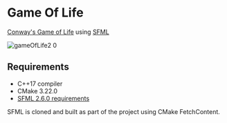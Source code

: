# Game Of Life
[Conway's Game of Life](https://en.wikipedia.org/wiki/Conway%27s_Game_of_Life) using [SFML](https://www.sfml-dev.org)

![gameOfLife2 0](https://github.com/alejandrofsevilla/game-of-life/assets/110661590/b650f6af-1aa7-45b8-b20a-3e18f63c934b)
## Requirements
* C++17 compiler
* CMake 3.22.0
* [SFML 2.6.0 requirements](https://www.sfml-dev.org/tutorials/2.6/start-cmake.php#requirements)

SFML is cloned and built as part of the project using CMake FetchContent.



